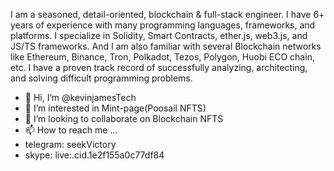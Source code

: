I am a seasoned, detail-oriented, blockchain & full-stack engineer. I have 6+ years of experience with many programming languages, frameworks, and platforms. I specialize in Solidity, Smart Contracts, ether.js, web3.js, and JS/TS frameworks. And I am also familiar with several Blockchain networks like Ethereum, Binance, Tron, Polkadot, Tezos, Polygon, Huobi ECO chain, etc. I have a proven track record of successfully analyzing, architecting, and solving difficult programming problems.

- 👋 Hi, I’m @kevinjamesTech
- 👀 I’m interested in Mint-page(Poosail NFTS)
- 💞️ I’m looking to collaborate on Blockchain NFTS
- 📫 How to reach me ...
- telegram: seekVictory
- skype: live:.cid.1e2f155a0c77df84



<!---
kevinjamesTech/kevinjamesTech is a ✨ special ✨ repository because its `README.md` (this file) appears on your GitHub profile.
You can click the Preview link to take a look at your changes.
--->
